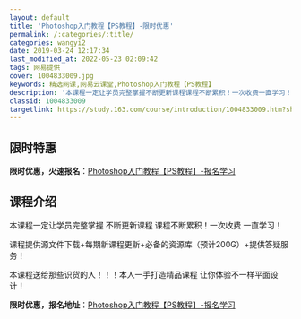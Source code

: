 ```yaml
---
layout: default
title: 'Photoshop入门教程【PS教程】-限时优惠'
permalink: /:categories/:title/
categories: wangyi2
date: 2019-03-24 12:17:34
last_modified_at: 2022-05-23 02:09:42
tags: 网易提供
cover: 1004833009.jpg
keywords: 精选网课,网易云课堂,Photoshop入门教程【PS教程】
description: '本课程一定让学员完整掌握不断更新课程课程不断累积！一次收费一直学习！课程提供源文件下载+每期新课程更新+必备的资源库（预'
classid: 1004833009
targetlink: https://study.163.com/course/introduction/1004833009.htm?share=1&shareId=1025206652&utm_campaign=share&utm_medium=iphoneShare&utm_source=&utm_u=1025206652
---
```


## 限时特惠

**限时优惠，火速报名**：[Photoshop入门教程【PS教程】-报名学习](https://study.163.com/course/introduction/1004833009.htm?share=1&shareId=1025206652&utm_campaign=share&utm_medium=iphoneShare&utm_source=&utm_u=1025206652)

## 课程介绍

本课程一定让学员完整掌握 不断更新课程 课程不断累积！一次收费 一直学习！



课程提供源文件下载+每期新课程更新+必备的资源库（预计200G）+提供答疑服务！



本课程送给那些识货的人！！！本人一手打造精品课程 让你体验不一样平面设计！

**限时优惠，报名地址**：[Photoshop入门教程【PS教程】-报名学习](https://study.163.com/course/introduction/1004833009.htm?share=1&shareId=1025206652&utm_campaign=share&utm_medium=iphoneShare&utm_source=&utm_u=1025206652)

